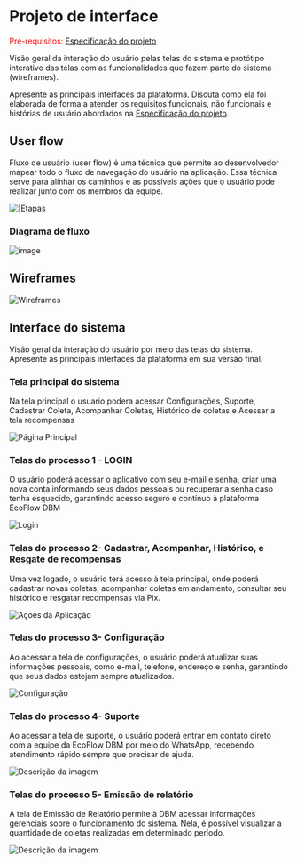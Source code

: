 
# Projeto de interface

<span style="color:red">Pré-requisitos: <a href="02-Especificacao.md"> Especificação do projeto</a></span>

Visão geral da interação do usuário pelas telas do sistema e protótipo interativo das telas com as funcionalidades que fazem parte do sistema (wireframes).

 Apresente as principais interfaces da plataforma. Discuta como ela foi elaborada de forma a atender os requisitos funcionais, não funcionais e histórias de usuário abordados na <a href="02-Especificacao.md"> Especificação do projeto</a></span>.

 ## User flow

Fluxo de usuário (user flow) é uma técnica que permite ao desenvolvedor mapear todo o fluxo de navegação do usuário na aplicação. Essa técnica serve para alinhar os caminhos e as possíveis ações que o usuário pode realizar junto com os membros da equipe.

![|Etapas](images/CicloUser.png)



### Diagrama de fluxo

![image](https://github.com/ICEI-PUC-Minas-PBE-ADS-SI/2025-1-p5-tias-ecoflowdbm/blob/main/docs/images/DiagramaDeFluxo.png)<br>


## Wireframes

![Wireframes](https://github.com/ICEI-PUC-Minas-PBE-ADS-SI/2025-1-p5-tias-ecoflowdbm/blob/main/docs/images/Wireframes.png)
 

## Interface do sistema

Visão geral da interação do usuário por meio das telas do sistema. Apresente as principais interfaces da plataforma em sua versão final.

### Tela principal do sistema

Na tela principal o usuario podera acessar Configurações, Suporte, Cadastrar Coleta, Acompanhar Coletas, Histórico de coletas e Acessar a tela recompensas

 ![Página Principal](images/Page.png)


###  Telas do processo 1 - LOGIN

O usuário poderá acessar o aplicativo com seu e-mail e senha, criar uma nova conta informando seus dados pessoais ou recuperar a senha caso tenha esquecido, garantindo acesso seguro e contínuo à plataforma EcoFlow DBM

![Login](images/Login.png)



### Telas do processo 2- Cadastrar, Acompanhar, Histórico, e Resgate de recompensas

Uma vez logado, o usuário terá acesso à tela principal, onde poderá cadastrar novas coletas, acompanhar coletas em andamento, consultar seu histórico e resgatar recompensas via Pix.

![Açoes da Aplicação](images/executar.png)


### Telas do processo 3- Configuração

Ao acessar a tela de configurações, o usuário poderá atualizar suas informações pessoais, como e-mail, telefone, endereço e senha, garantindo que seus dados estejam sempre atualizados.


![Configuração](images/Config.png)

### Telas do processo 4- Suporte
Ao acessar a tela de suporte, o usuário poderá entrar em contato direto com a equipe da EcoFlow DBM por meio do WhatsApp, recebendo atendimento rápido sempre que precisar de ajuda.

![Descrição da imagem](images/suporte.png)

### Telas do processo 5- Emissão de relatório
A tela de Emissão de Relatório permite à DBM acessar informações gerenciais sobre o funcionamento do sistema. Nela, é possível visualizar a quantidade de coletas realizadas em determinado período.

![Descrição da imagem](images/Relatorio.png)
